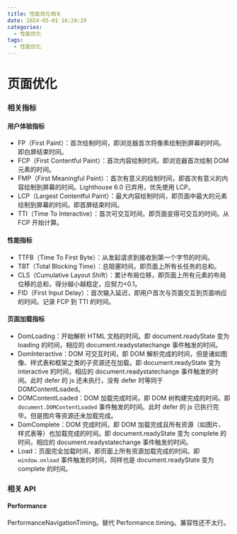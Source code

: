 ```yaml
---
title: 性能优化相关
date: 2024-05-01 16:24:29
categories:
  - 性能优化
tags:
  - 性能优化
---
```


<!-- more -->

# 页面优化

### 相关指标

#### 用户体验指标

- FP（First Paint）：首次绘制时间，即浏览器首次将像素绘制到屏幕的时间。即白屏结束时间。
- FCP（First Contentful Paint）：首次内容绘制时间，即浏览器首次绘制 DOM 元素的时间。
- FMP（First Meaningful Paint）：首次有意义的绘制时间，即首次有意义的内容绘制到屏幕的时间。Lighthouse 6.0 已弃用，优先使用 LCP。
- LCP（Largest Contentful Paint）：最大内容绘制时间，即页面中最大的元素绘制到屏幕的时间。即首屏结束时间。
- TTI（Time To Interactive）：首次可交互时间，即页面变得可交互的时间。从 FCP 开始计算。

#### 性能指标

- TTFB（Time To First Byte）：从发起请求到接收到第一个字节的时间。
- TBT（Total Blocking Time）：总阻塞时间，即页面上所有长任务的总和。
- CLS（Cumulative Layout Shift）：累计布局位移，即页面上所有元素的布局位移的总和，得分越小越稳定，应努力<0.1。
- FID（First Input Delay）：首次输入延迟，即用户首次与页面交互到页面响应的时间。记录 FCP 到 TTI 的时间。

#### 页面加载指标

- DomLoading：开始解析 HTML 文档的时间。即 document.readyState 变为 loading 的时间，相应的 document.readystatechange 事件触发的时间。
- DomInteractive：DOM 可交互时间，即 DOM 解析完成的时间，但是诸如图像、样式表和框架之类的子资源还在加载。即 document.readyState 变为 interactive 的时间，相应的 document.readystatechange 事件触发的时间。此时 defer 的 js 还未执行，没有 defer 时等同于 DOMContentLoaded。
- DOMContentLoaded：DOM 加载完成时间，即 DOM 树构建完成的时间。即 `document.DOMContentLoaded` 事件触发的时间。此时 defer 的 js 已执行完毕。但是图片等资源还未加载完成。
- DomComplete：DOM 完成时间，即 DOM 加载完成且所有资源（如图片、样式表等）也加载完成的时间。即 document.readyState 变为 complete 的时间，相应的 document.readystatechange 事件触发的时间。
- Load：页面完全加载时间，即页面上所有资源加载完成的时间。即 `window.onload` 事件触发的时间，同样也是 document.readyState 变为 complete 的时间。

### 相关 API

#### Performance

PerformanceNavigationTiming。替代 Performance.timing。兼容性还不太行。
